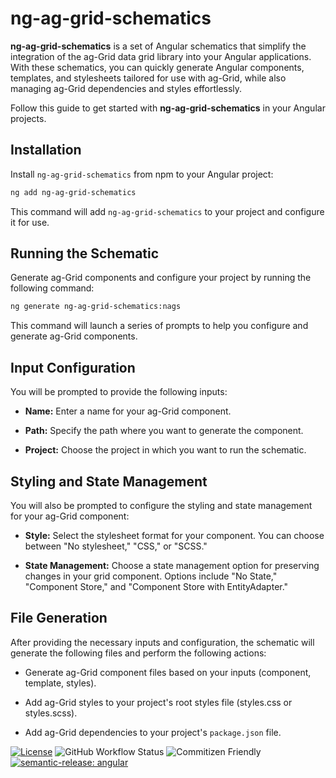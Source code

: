 # ng-ag-grid-schematics

**ng-ag-grid-schematics** is a set of Angular schematics that simplify the integration of the ag-Grid data grid library into your Angular applications. With these schematics, you can quickly generate Angular components, templates, and stylesheets tailored for use with ag-Grid, while also managing ag-Grid dependencies and styles effortlessly.

Follow this guide to get started with **ng-ag-grid-schematics** in your Angular projects.

## Installation

Install `ng-ag-grid-schematics` from npm to your Angular project:

```bash
ng add ng-ag-grid-schematics
```

This command will add `ng-ag-grid-schematics` to your project and configure it for use.

## Running the Schematic

Generate ag-Grid components and configure your project by running the following command:

```bash
ng generate ng-ag-grid-schematics:nags
```

This command will launch a series of prompts to help you configure and generate ag-Grid components.

## Input Configuration

You will be prompted to provide the following inputs:

- **Name:** Enter a name for your ag-Grid component.

- **Path:** Specify the path where you want to generate the component.

- **Project:** Choose the project in which you want to run the schematic.

## Styling and State Management

You will also be prompted to configure the styling and state management for your ag-Grid component:

- **Style:** Select the stylesheet format for your component. You can choose between "No stylesheet," "CSS," or "SCSS."

- **State Management:** Choose a state management option for preserving changes in your grid component. Options include "No State," "Component Store," and "Component Store with EntityAdapter."

## File Generation

After providing the necessary inputs and configuration, the schematic will generate the following files and perform the following actions:

- Generate ag-Grid component files based on your inputs (component, template, styles).

- Add ag-Grid styles to your project's root styles file (styles.css or styles.scss).

- Add ag-Grid dependencies to your project's `package.json` file.

[![License](https://img.shields.io/badge/license-MIT-blue.svg)](https://github.com/Sgryts/ng-ag-grid-schematics/blob/main/LICENSE)
![GitHub Workflow Status](https://github.com/Sgryts/ng-ag-grid-schematics/actions/workflows/release.yml/badge.svg)
![Commitizen Friendly](https://img.shields.io/badge/commitizen-friendly-brightgreen.svg)
[![semantic-release: angular](https://img.shields.io/badge/semantic--release-angular-e10079?logo=semantic-release)](https://github.com/semantic-release/semantic-release)
